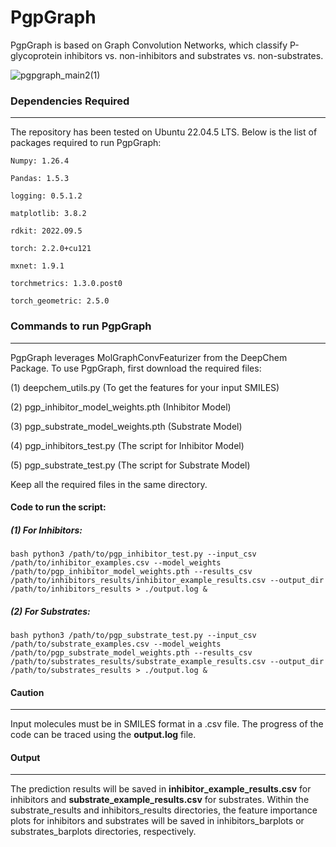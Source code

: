 # PgpGraph

PgpGraph is based on Graph Convolution Networks, which classify P-glycoprotein inhibitors vs. non-inhibitors and substrates vs. non-substrates.

![pgpgraph_main2(1)](https://github.com/user-attachments/assets/06a55935-c963-4369-ab10-8c96d6bfb27c)

### Dependencies Required
-----------------
The repository has been tested on Ubuntu 22.04.5 LTS. Below is the list of packages required to run PgpGraph: 

``` Numpy: 1.26.4 ```

``` Pandas: 1.5.3 ```

``` logging: 0.5.1.2 ```

``` matplotlib: 3.8.2 ```

``` rdkit: 2022.09.5 ```

``` torch: 2.2.0+cu121 ```

``` mxnet: 1.9.1 ```

``` torchmetrics: 1.3.0.post0 ```

``` torch_geometric: 2.5.0 ```

### Commands to run PgpGraph
----------------------
PgpGraph leverages MolGraphConvFeaturizer from the DeepChem Package. To use PgpGraph, first download the required files:

(1) deepchem_utils.py (To get the features for your input SMILES)

(2) pgp_inhibitor_model_weights.pth (Inhibitor Model)

(3) pgp_substrate_model_weights.pth (Substrate Model)

(4) pgp_inhibitors_test.py (The script for Inhibitor Model)

(5) pgp_substrate_test.py (The script for Substrate Model)

Keep all the required files in the same directory.

#### Code to run the script:

##### (1) For Inhibitors:

``` bash python3 /path/to/pgp_inhibitor_test.py --input_csv /path/to/inhibitor_examples.csv --model_weights /path/to/pgp_inhibitor_model_weights.pth --results_csv /path/to/inhibitors_results/inhibitor_example_results.csv --output_dir /path/to/inhibitors_results > ./output.log & ```

##### (2) For Substrates:

``` bash python3 /path/to/pgp_substrate_test.py --input_csv /path/to/substrate_examples.csv --model_weights /path/to/pgp_substrate_model_weights.pth --results_csv /path/to/substrates_results/substrate_example_results.csv --output_dir /path/to/substrates_results > ./output.log & ```


#### Caution
--------
Input molecules must be in SMILES format in a .csv file. The progress of the code can be traced using the **output.log** file.


#### Output
-------
The prediction results will be saved in **inhibitor_example_results.csv** for inhibitors and **substrate_example_results.csv** for substrates. Within the substrate_results and inhibitors_results directories, the feature importance plots for inhibitors and substrates will be saved in inhibitors_barplots or substrates_barplots directories, respectively. 
